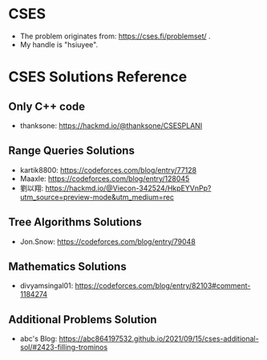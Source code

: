 # CSES
* The problem originates from: https://cses.fi/problemset/ .
* My handle is "hsiuyee".

# CSES Solutions Reference

## Only C++ code

- thanksone: https://hackmd.io/@thanksone/CSESPLANI

## Range Queries **Solutions**

- kartik8800: https://codeforces.com/blog/entry/77128
- Maaxle: https://codeforces.com/blog/entry/128045
- 劉以翔: https://hackmd.io/@Viecon-342524/HkpEYVnPp?utm_source=preview-mode&utm_medium=rec

## **Tree Algorithms** **Solutions**

- Jon.Snow: https://codeforces.com/blog/entry/79048

## **Mathematics Solutions**

* divyamsingal01: https://codeforces.com/blog/entry/82103#comment-1184274

## **Additional Problems Solution**

- abc's Blog:  https://abc864197532.github.io/2021/09/15/cses-additional-sol/#2423-filling-trominos